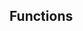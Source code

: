 <!-- Space: ZshFlutter -->
<!-- Parent: Project -->
<!-- Title: Functions -->

<!-- Label: Functions -->
<!-- Include: docs/disclaimer.md -->
<!-- Include: ac:toc -->

## Functions
